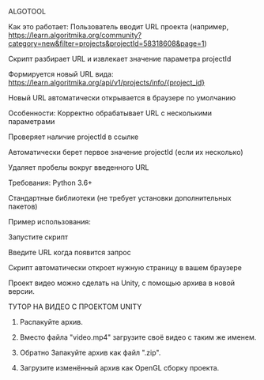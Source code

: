 ALGOTOOL


Как это работает:
Пользователь вводит URL проекта (например, https://learn.algoritmika.org/community?category=new&filter=projects&projectId=58318608&page=1)

Скрипт разбирает URL и извлекает значение параметра projectId

Формируется новый URL вида: https://learn.algoritmika.org/api/v1/projects/info/{project_id}

Новый URL автоматически открывается в браузере по умолчанию

Особенности:
Корректно обрабатывает URL с несколькими параметрами

Проверяет наличие projectId в ссылке

Автоматически берет первое значение projectId (если их несколько)

Удаляет пробелы вокруг введенного URL

Требования:
Python 3.6+

Стандартные библиотеки (не требует установки дополнительных пакетов)

Пример использования:

Запустите скрипт

Введите URL когда появится запрос

Скрипт автоматически откроет нужную страницу в вашем браузере

Проект видео можно сделать на Unity, с помощью архива в новой версии.
                                 
ТУТОР НА ВИДЕО С ПРОЕКТОМ UNITY

1. Распакуйте архив.

2. Вместо файла "video.mp4" загрузите своё видео с таким же именем.

3. Обратно Запакуйте архив как файл ".zip".

4. Загрузите изменённый архив как OpenGL сборку проекта.


